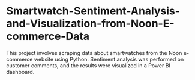 # Smartwatch-Sentiment-Analysis-and-Visualization-from-Noon-E-commerce-Data
This project involves scraping data about smartwatches from the Noon e-commerce website using Python. Sentiment analysis was performed on customer comments, and the results were visualized in a Power BI dashboard.
